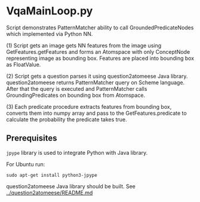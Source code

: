 # VqaMainLoop.py

Script demonstrates PatternMatcher ability to call GroundedPredicateNodes 
which implemented via Python NN. 

(1) Script gets an image gets NN features from the image using 
GetFeatures.getFeatures and forms an Atomspace with only ConceptNode 
representing image as bounding box. Features are placed into bounding box 
as FloatValue.

(2) Script gets a question parses it using question2atomeese Java library. 
question2atomeese returns PatternMatcher query on Scheme language. After 
that the query is executed and PatternMatcher calls GroundingPredicates on 
bounding box from Atomspace.

(3) Each predicate procedure extracts features from bounding box, converts
them into numpy array and pass to the GetFeatures.predicate to calculate the 
probability the predicate takes true.

## Prerequisites

```jpype``` library is used to integrate Python with Java library.

For Ubuntu run:
```
sudo apt-get install python3-jpype
```

question2atomeese Java library should be built.
See [../question2atomeese/README.md](../question2atomeese/README.md)